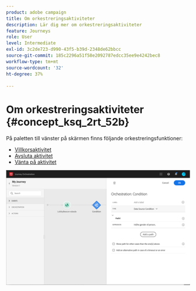 ```yaml
---
product: adobe campaign
title: Om orkestreringsaktiviteter
description: Lär dig mer om orkestreringsaktiviteter
feature: Journeys
role: User
level: Intermediate
exl-id: 3c2de723-d990-43f5-b39d-2348de62bbcc
source-git-commit: 185c2296a51f58e2092787edcc35ee9e4242bec8
workflow-type: tm+mt
source-wordcount: '32'
ht-degree: 37%

---
```


# Om orkestreringsaktiviteter {#concept_ksq_2rt_52b}

På paletten till vänster på skärmen finns följande orkestreringsfunktioner:

* [Villkorsaktivitet](../building-journeys/condition-activity.md)
* [Avsluta aktivitet](../building-journeys/end-activity.md)
* [Vänta på aktivitet](../building-journeys/wait-activity.md)

![](../assets/journey49.png)
